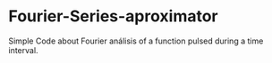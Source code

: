 # Fourier-Series-aproximator
Simple Code about Fourier análisis of a function pulsed during a time interval.
